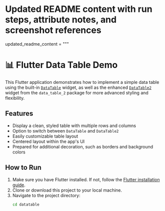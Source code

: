 # Updated README content with run steps, attribute notes, and screenshot references
updated_readme_content = """
# 📊 Flutter Data Table Demo

This Flutter application demonstrates how to implement a simple data table using the built-in [`DataTable`](https://api.flutter.dev/flutter/material/DataTable-class.html) widget, as well as the enhanced [`DataTable2`](https://pub.dev/packages/data_table_2) widget from the `data_table_2` package for more advanced styling and flexibility.

## Features

- Display a clean, styled table with multiple rows and columns
- Option to switch between `DataTable` and `DataTable2`
- Easily customizable table layout
- Centered layout within the app's UI
- Prepared for additional decoration, such as borders and background colors

## How to Run

1. Make sure you have Flutter installed. If not, follow the [Flutter installation guide](https://docs.flutter.dev/get-started/install).
2. Clone or download this project to your local machine.
3. Navigate to the project directory:
   ```bash
   cd datatable

